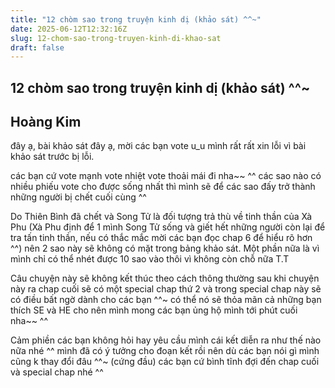 ```yaml
---
title: "12 chòm sao trong truyện kinh dị (khảo sát) ^^~"
date: 2025-06-12T12:32:16Z
slug: 12-chom-sao-trong-truyen-kinh-di-khao-sat
draft: false
---
```


## 12 chòm sao trong truyện kinh dị (khảo sát) ^^~

## Hoàng Kim

đây ạ, bài khảo sát đây ạ, mời các bạn vote u_u mình rất rất xin lỗi vì bài khảo sát trước bị lỗi.
 
các bạn cứ vote mạnh vote nhiệt vote thoải mái đi nha~~ ^^ các sao nào có nhiều phiếu vote cho được sống nhất thì mình sẽ để các sao đấy trở thành những người bị chết cuối cùng ^^
 
Do Thiên Bình đã chết và Song Tử là đối tượng trả thù về tinh thần của Xà Phu (Xà Phu định để 1 mình Song Tử sống và giết hết những người còn lại để tra tấn tinh thần, nếu có thắc mắc mời các bạn đọc chap 6 để hiểu rõ hơn ^^) nên 2 sao này sẽ không có mặt trong bảng khảo sát. Một phần nữa là vì mình chỉ có thể nhét được 10 sao vào thôi vì không còn chỗ nữa T.T
 
Câu chuyện này sẽ không kết thúc theo cách thông thường  sau khi chuyện này ra chap cuối sẽ có một special chap thứ 2 và trong special chap này sẽ có điều bất ngờ dành cho các bạn ^^~ có thể nó sẽ thỏa mãn cả những bạn thích SE và HE  cho nên mình mong các bạn ủng hộ mình tới phút cuối nha~~ ^^
 
Cảm phiền các bạn không hỏi hay yêu cầu mình cái kết diễn ra như thế nào nữa nhé ^^ mình đã có ý tưởng cho đoạn kết rồi nên dù các bạn nói gì mình cũng k thay đổi đâu ^^~ (cứng đầu) các bạn cứ bình tĩnh đợi đến chap cuối và special chap nhé ^^